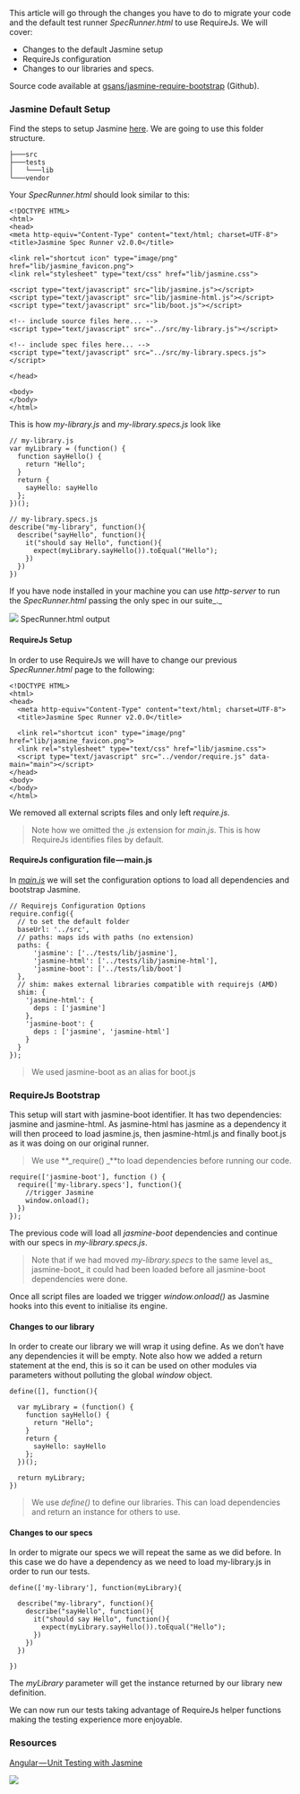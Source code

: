 This article will go through the changes you have to do to migrate your code and the default test runner _SpecRunner.html_ to use RequireJs. We will cover:

*   Changes to the default Jasmine setup
*   RequireJs configuration
*   Changes to our libraries and specs.

Source code available at [gsans/jasmine-require-bootstrap](https://github.com/gsans/jasmine-require-bootstrap) (Github).

### Jasmine Default Setup

Find the steps to setup Jasmine [here](https://github.com/jasmine/jasmine). We are going to use this folder structure.

```
├───src
├───tests
│   └───lib
└───vendor
```

Your _SpecRunner.html_ should look similar to this:

```
<!DOCTYPE HTML>
<html>
<head>
<meta http-equiv="Content-Type" content="text/html; charset=UTF-8">
<title>Jasmine Spec Runner v2.0.0</title>

<link rel="shortcut icon" type="image/png" href="lib/jasmine_favicon.png">
<link rel="stylesheet" type="text/css" href="lib/jasmine.css">

<script type="text/javascript" src="lib/jasmine.js"></script>
<script type="text/javascript" src="lib/jasmine-html.js"></script>
<script type="text/javascript" src="lib/boot.js"></script>

<!-- include source files here... -->
<script type="text/javascript" src="../src/my-library.js"></script>

<!-- include spec files here... -->
<script type="text/javascript" src="../src/my-library.specs.js"></script>

</head>

<body>
</body>
</html>
```

This is how _my-library.js_ and _my-library.specs.js_ look like

```
// my-library.js
var myLibrary = (function() {
  function sayHello() {
    return "Hello";
  }
  return {
    sayHello: sayHello
  };
})();
 
// my-library.specs.js
describe("my-library", function(){
  describe("sayHello", function(){
    it("should say Hello", function(){
      expect(myLibrary.sayHello()).toEqual("Hello");
    })
  })
})
```

If you have node installed in your machine you can use _http-server_ to run the _SpecRunner.html_ passing the only spec in our suite_._

![](https://d262ilb51hltx0.cloudfront.net/max/1000/1*-hFjUCMZbrknJQ2UJ0vW5w.png)
SpecRunner.html output

#### RequireJs Setup

In order to use RequireJs we will have to change our previous _SpecRunner.html_ page to the following:

```
<!DOCTYPE HTML>
<html>
<head>
  <meta http-equiv="Content-Type" content="text/html; charset=UTF-8">
  <title>Jasmine Spec Runner v2.0.0</title>
 
  <link rel="shortcut icon" type="image/png" href="lib/jasmine_favicon.png">
  <link rel="stylesheet" type="text/css" href="lib/jasmine.css">
  <script type="text/javascript" src="../vendor/require.js" data-main="main"></script>
</head>
<body>
</body>
</html>
```

We removed all external scripts files and only left _require.js_.
> Note how we omitted the&nbsp;*.js* extension for *main.js*. This is how RequireJs identifies files by default.

#### RequireJs configuration file&#8202;—&#8202;main.js

In [_main.js_](http://requirejs.org/docs/api.html#config) we will set the configuration options to load all dependencies and bootstrap Jasmine.

```
// Requirejs Configuration Options
require.config({
  // to set the default folder
  baseUrl: '../src', 
  // paths: maps ids with paths (no extension)
  paths: {
      'jasmine': ['../tests/lib/jasmine'],
      'jasmine-html': ['../tests/lib/jasmine-html'],
      'jasmine-boot': ['../tests/lib/boot']
  },
  // shim: makes external libraries compatible with requirejs (AMD)
  shim: {
    'jasmine-html': {
      deps : ['jasmine']
    },
    'jasmine-boot': {
      deps : ['jasmine', 'jasmine-html']
    }
  }
});
```

> We used jasmine-boot as an alias for boot.js

### RequireJs Bootstrap

This setup will start with jasmine-boot identifier. It has two dependencies: jasmine and jasmine-html. As jasmine-html has jasmine as a dependency it will then proceed to load jasmine.js, then jasmine-html.js and finally boot.js as it was doing on our original runner.

> We use **_require() _**to load dependencies before running our code.

```
require(['jasmine-boot'], function () {
  require(['my-library.specs'], function(){
    //trigger Jasmine
    window.onload();
  })
});
```

The previous code will load all _jasmine-boot_ dependencies and continue with our specs in _my-library.specs.js_.
> Note that if we had moved _my-library.specs_ to the same level as_ jasmine-boot_ it could had been loaded before all jasmine-boot dependencies were done.

Once all script files are loaded we trigger _window.onload()_ as Jasmine hooks into this event to initialise its engine.

#### Changes to our library

In order to create our library we will wrap it using define. As we don’t have any dependencies it will be empty. Note also how we added a return statement at the end, this is so it can be used on other modules via parameters without polluting the global _window_ object.

```
define([], function(){
 
  var myLibrary = (function() {
    function sayHello() {
      return "Hello";
    }
    return {
      sayHello: sayHello
    };
  })();
 
  return myLibrary;
})
```

> We use *define()* to define our libraries. This can load dependencies and return an instance for others to use.

#### Changes to our specs

In order to migrate our specs we will repeat the same as we did before. In this case we do have a dependency as we need to load my-library.js in order to run our tests.

```
define(['my-library'], function(myLibrary){
 
  describe("my-library", function(){
    describe("sayHello", function(){
      it("should say Hello", function(){
        expect(myLibrary.sayHello()).toEqual("Hello");
      })
    })
  })
  
})
```

The *myLibrary* parameter will get the instance returned by our library new definition.

We can now run our tests taking advantage of RequireJs helper functions making the testing experience more enjoyable.

### Resources

[Angular&#8202;—&#8202;Unit Testing with Jasmine](https://medium.com/angularjs-meetup-south-london/angular-unit-testing-with-jasmine-24795a44998e)

![](https://d262ilb51hltx0.cloudfront.net/max/1000/1*VEsYW1ANSic04En6nx7yHw.png)
